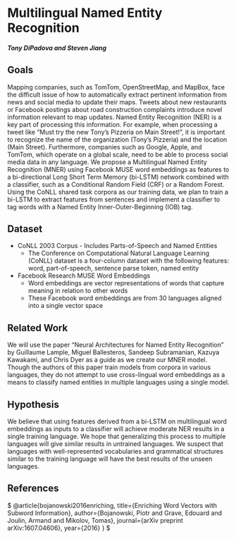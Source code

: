 # Multilingual Named Entity Recognition
##### Tony DiPadova and Steven Jiang

## Goals
Mapping companies, such as TomTom, OpenStreetMap, and MapBox, face the difficult issue of how to automatically extract pertinent information from news and social media to update their maps. Tweets about new restaurants or Facebook postings about road construction complaints introduce novel information relevant to map updates. Named Entity Recognition (NER) is a key part of processing this information. For example, when processing a tweet like “Must try the new Tony’s Pizzeria on Main Street!”, it is important to recognize the name of the organization (Tony’s Pizzeria) and the location (Main Street). Furthermore, companies such as Google, Apple, and TomTom, which operate on a global scale, need to be able to process social media data in any language. We propose a Multilingual Named Entity Recognition (MNER) using Facebook MUSE word embeddings as features to a bi-directional Long Short Term Memory (bi-LSTM) network combined with a classifier, such as a Conditional Random Field (CRF) or a Random Forest. Using the CoNLL shared task corpora as our training data, we plan to train a bi-LSTM to extract features from sentences and implement a classifier to tag words with a Named Entity Inner-Outer-Beginning (IOB) tag.

## Dataset
* CoNLL 2003 Corpus - Includes Parts-of-Speech and Named Entities
	* The Conference on Computational Natural Language Learning (CoNLL) dataset is a four-column dataset with the following features: word, part-of-speech, sentence parse token, named entity
* Facebook Research MUSE Word Embeddings
	* Word embeddings are vector representations of words that capture meaning in relation to other words
	* These Facebook word embeddings are from 30 languages aligned into a single vector space


## Related Work
We will use the paper “Neural Architectures for Named Entity Recognition” by Guillaume Lample, Miguel Ballesteros, Sandeep Subramanian, Kazuya Kawakami, and Chris Dyer as a guide as we create our MNER model. Though the authors of this paper train models from corpora in various languages, they do not attempt to use cross-lingual word embeddings as a means to classify named entities in multiple languages using a single model. 

## Hypothesis
We believe that using features derived from a bi-LSTM on multilingual word embeddings as inputs to a classifier will achieve moderate NER results in a single training language. We hope that generalizing this process to multiple languages will give similar results in untrained languages. We suspect that languages with well-represented vocabularies and grammatical structures similar to the training language will have the best results of the unseen languages.


## References 

$
@article{bojanowski2016enriching,
  title={Enriching Word Vectors with Subword Information},
  author={Bojanowski, Piotr and Grave, Edouard and Joulin, Armand and Mikolov, Tomas},
  journal={arXiv preprint arXiv:1607.04606},
  year={2016}
}
$
